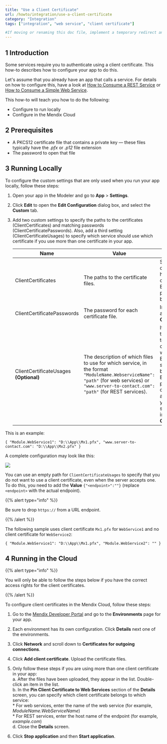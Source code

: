 ```yaml
---
title: "Use a Client Certificate"
url: /howto/integration/use-a-client-certificate
category: "Integration"
tags: ["integration", "web service", "client certificate"]

#If moving or renaming this doc file, implement a temporary redirect and let the respective team (buildpack) know they should update the URL in the product. See Mapping to Products for more details.
---
```


## 1 Introduction

Some services require you to authenticate using a client certificate. This how-to describes how to configure your app to do this.

Let's assume that you already have an app that calls a service. For details on how to configure this, have a look at [How to Consume a REST Service](consume-a-rest-service) or [How to Consume a Simple Web Service](consume-a-simple-web-service).

This how-to will teach you how to do the following:

* Configure to run locally
* Configure in the Mendix Cloud

## 2 Prerequisites

* A PKCS12 certificate file that contains a private key — these files typically have the _.pfx_ or _.p12_ file extension
* The password to open that file

## 3 Running Locally

To configure the custom settings that are only used when you run your app locally, follow these steps:

1. Open your app in the Modeler and go to **App** > **Settings**.
2. Click **Edit** to open the **Edit Configuration** dialog box, and select the **Custom** tab.
3. Add two custom settings to specify the paths to the certificates (ClientCertificates) and matching passwords (ClientCertificatePasswords). Also, add a third setting (ClientCertificateUsages) to specify which service should use which certificate if you use more than one certificate in your app.

    Name | Value | Notes
    --- | --- | ---
    ClientCertificates | The paths to the certificate files. | Separate with commas if you have more than one file. Backslashes in the paths should not be doubled.
    ClientCertificatePasswords | The password for each certificate file.  | In the same order as the **ClientCertificates**.
    ClientCertificateUsages **(Optional)** | The description of which files to use for which service, in the format `"ModuleName.WebserviceName": "path"` (for web services) or `"www.server-to-contact.com": "path"` (for REST services). | If you have more than one service to configure, you can separate them with commas. Enclose the whole setting value in braces (`{ }`). Backslashes in the paths must be doubled. In addition, the paths you specify here should all appear in **ClientCertificates**.

This is an example:

```
{ "Module.WebService1": "D:\\App\\Mx1.pfx", "www.server-to-contact.com": "D:\\App\\Mx2.pfx" }
```

A complete configuration may look like this:

![](attachments/use-a-client-certificate/example-custom-settings.png)

You can use an empty path for `ClientCertificateUsages` to specify that you do not want to use a client certificate, even when the server accepts one. To do this, you need to add the **Value** `{"<endpoint>":""}` (replace `<endpoint>` with the actual endpoint).

{{% alert type="info" %}}

Be sure to drop `https://` from a URL endpoint.

{{% /alert %}}

The following sample uses client certificate `Mx1.pfx` for `WebService1` and no client certificate for `WebService2`:

```
{ "Module.WebService1": "D:\\App\\Mx1.pfx", "Module.WebService2": "" }
```

## 4 Running in the Cloud

{{% alert type="info" %}}

You will only be able to follow the steps below if you have the correct access rights for the client certificates.

{{% /alert %}}

To configure client certificates in the Mendix Cloud, follow these steps:

1. Go to the [Mendix Developer Portal](https://home.mendix.com/) and go to the **Environments** page for your app.
2. Each environment has its own configuration. Click **Details** next one of the environments.
3. Click **Network** and scroll down to **Certificates for outgoing connections**.
4. Click **Add client certificate**. Upload the certificate files.
5. Only follow these steps if you are using more than one client certificate in your app:<br>
	a. After the files have been uploaded, they appear in the list. Double-click an item in the list.<br>
	b. In the **Pin Client Certificate to Web Services** section of the **Details** screen, you can specify which client certificate belongs to which service:<br>
		* For web services, enter the name of the web service (for example, *ModuleName.WebServiceName*)<br>
		* For REST services, enter the host name of the endpoint (for example, *example.com*)<br>
	d. Close the **Details** screen.<br>

6. Click **Stop application** and then **Start application**.
